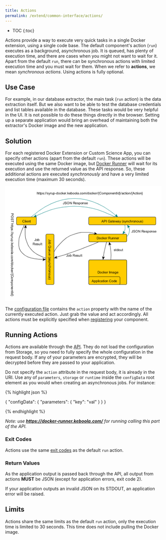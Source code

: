 ```yaml
---
title: Actions
permalink: /extend/common-interface/actions/
---
```


* TOC
{:toc}

Actions provide a way to execute very quick tasks in a single Docker extension, using a single code base.
The default component's action (`run`) executes as a background, asynchronous job. It is queued, has plenty of
execution time, and there are cases when you might not want to wait for it. Apart from the default `run`, there
can be synchronous actions with limited execution time and you must wait for them. When we refer to
**actions**, we mean *synchronous actions*. Using actions is fully optional.

## Use Case
For example, in our database extractor, the main task (`run` action) is the data extraction itself. But we also want to be
able to test the database credentials and list tables available in the database.
These tasks would be very helpful in the UI. It is not possible to do these things directly in the browser. Setting up a
separate application would bring an overhead of maintaining both the extractor's Docker image and the new application.

## Solution
For each registered Docker Extension or Custom Science App, you can specify other actions (apart from the default `run`). These
actions will be executed using the same Docker image, but [Docker Runner](/overview/docker-bundle/) will wait for its execution and use
the returned value as the API response. So, these additional actions are executed *synchronously* and have a very
limited execution time (maximum 30 seconds).

![Docker Actions overview](/extend/common-interface/docker-actions.png)

The [configuration file](/extend/common-interface/config-file/#configuration-file-structure)
contains the `action` property with the name of the currently executed action. Just grab the value and act accordingly.
All actions must be explicitly specified when [registering](/extend/registration/) your component.

## Running Actions
Actions are available through the [API](http://docs.kebooladocker.apiary.io/#reference/actions/run-custom-docker-extension-action).
They do not load the configuration from Storage, so you need to fully specify the whole configuration in the request body.
If any of your parameters are encrypted, they will be decrypted before they are passed to your application.

Do not specify the `action` attribute in the request body, it is already in the URI. Use any of `parameters`,
`storage` or `runtime` inside the `configData` root element as you would when creating an asynchronous jobs. For instance:

{% highlight json %}

{
    "configData": {
        "parameters": {
            "key": "val"
        }
    }
}

{% endhighlight %}

*Note: use **https://docker-runner.keboola.com/** for running calling this part of the API.*

### Exit Codes

Actions use the same [exit codes](https://developers.keboola.com/extend/common-interface/environment/#return-values) as the default `run` action.

### Return Values

As the application output is passed back through the API, all output from actions **MUST** be JSON (except for application errors, exit code 2).

If your application outputs an invalid JSON on its STDOUT, an application error will be raised.

## Limits

Actions share the same limits as the default `run` action, only the execution time is limited to 30 seconds.
This time does not include pulling the Docker image.
